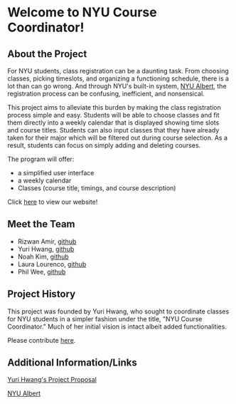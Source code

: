 # Welcome to NYU Course Coordinator!
## About the Project
For NYU students, class registration can be a daunting task. From choosing classes, picking timeslots, and organizing a functioning schedule, there is a lot than can go wrong. And through NYU's built-in system, [NYU Albert](http://albert.nyu.edu/albert_index.html), the registration process can be confusing, inefficient, and nonsensical. 

This project aims to alleviate this burden by making the class registration process simple and easy. Students will be able to choose classes and fit them directly into a weekly calendar that is displayed showing time slots and course titles. Students can also input classes that they have already taken for their major which will be filtered out during course selection. As a result, students can focus on simply adding and deleting courses.

The program will offer:
 - a simplified user interface
 - a weekly calendar
 - Classes (course title, timings, and course description)

Click [here](http://165.22.184.0:8080/) to view our website!

## Meet the Team
- Rizwan Amir, [github](https://github.com/raa573)
- Yuri Hwang, [github](https://github.com/yurihwang)
- Noah Kim, [github](https://github.com/nonoahkim1)
- Laura Lourenco, [github](https://github.com/qlaueen)
- Phil Wee, [github](https://github.com/philwee)

## Project History
This project was founded by Yuri Hwang, who sought to coordinate classes for NYU students in a simpler fashion under the title, "NYU Course Coordinator." Much of her initial vision is intact albeit added functionalities. 

Please contribute [here](https://github.com/agiledev-students-fall2022/final-project-team-nyu-course-coordinator/blob/master/CONTRIBUTING.md).

## Additional Information/Links
[Yuri Hwang's Project Proposal](https://github.com/agiledev-students-fall2022/project-proposal-team)

[NYU Albert](http://albert.nyu.edu/albert_index.html)